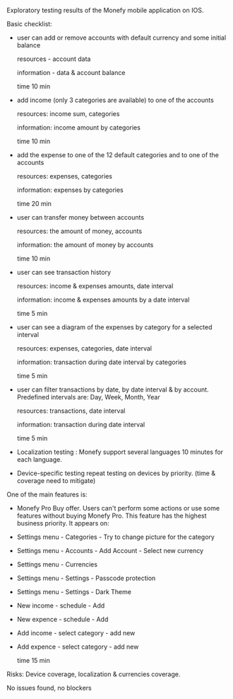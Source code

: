Exploratory testing results of the Monefy mobile application on IOS.

Basic checklist:
 - user can add or remove accounts with default currency and some initial balance
 
    resources - account data
    
    information - data & account balance
    
    time 10 min
 - add income (only 3 categories are available) to one of the accounts
    
    resources: income sum, categories
    
    information: income amount by categories
    
    time 10 min
 - add the expense to one of the 12 default categories and to one of the accounts
    
    resources: expenses, categories
    
    information: expenses by categories
    
    time 20 min
 - user can transfer money between accounts
    
    resources: the amount of money, accounts
    
    information: the amount of money by accounts
    
    time 10 min
 - user can see transaction history
    
    resources: income & expenses amounts, date interval
    
    information: income & expenses amounts by a date interval
    
    time 5 min
 - user can see a diagram of the expenses by category for a selected interval 
    
    resources: expenses, categories, date interval
    
    information: transaction during date interval by categories
    
    time 5 min
 - user can filter transactions by date, by date interval & by account. Predefined intervals are: Day, Week, Month, Year
    
    resources: transactions, date interval
    
    information: transaction during date interval
    
    time 5 min
 - Localization testing :
  Monefy support several languages 
  10 minutes for each language.
 
 - Device-specific testing 
    repeat testing on devices by priority. (time & coverage need to mitigate)
    
One of the main features is:
- Monefy Pro Buy offer. 
  Users can't perform some actions or use some features without buying Monefy Pro. This feature has the highest business priority.
It appears on: 
 - Settings menu - Categories - Try to change picture for the category
 - Settings menu - Accounts - Add Account - Select new currency 
 - Settings menu - Currencies
 - Settings menu - Settings - Passcode protection
 - Settings menu - Settings - Dark Theme
 - New income - schedule - Add
 - New expence - schedule - Add
 - Add income - select category - add new
 - Add expence - select category - add new
   
   time 15 min
   

    
Risks: Device coverage, localization & currencies coverage.    

No issues found, no blockers

